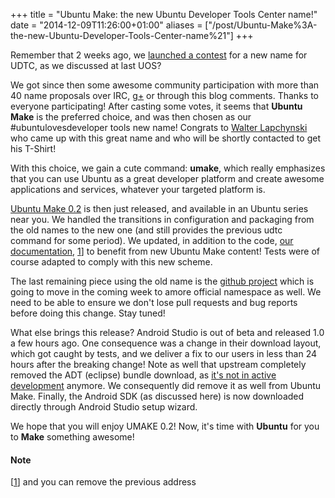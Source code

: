 +++
title = "Ubuntu Make: the new Ubuntu Developer Tools Center name!"
date = "2014-12-09T11:26:00+01:00"
aliases = ["/post/Ubuntu-Make%3A-the-new-Ubuntu-Developer-Tools-Center-name%21"]
+++
    <p>Remember that 2 weeks ago, we <a href="/post/Ubuntu-Developers-Tools-needs-you-for-its-new-name%21">launched a contest</a> for a new name for UDTC, as we discussed at last UOS?</p>


<p>We got since then some awesome community participation with more than 40 name proposals over IRC, <a href="https://plus.google.com/+DidierRoche/posts/jWJFV4e7C8a">g+</a> or through this blog comments. Thanks to everyone participating!
After casting some votes, it seems that <strong>Ubuntu Make</strong> is the preferred choice, and was then chosen as our #ubuntulovesdeveloper tools new name! Congrats to <a href="https://plus.google.com/+WalterLapchynski">Walter Lapchynski</a> who came up with this great name and who will be shortly contacted to get his T-Shirt!</p>


<p>With this choice, we gain a cute command: <strong>umake</strong>, which really emphasizes that you can use Ubuntu as a great developer platform and create awesome applications and services, whatever your targeted platform is.</p>


<p><a href="https://launchpad.net/ubuntu/+source/ubuntu-make/0.2">Ubuntu Make 0.2</a> is then just released, and available in an Ubuntu series near you. We handled the transitions in configuration and packaging from the old names to the new one (and still provides the previous udtc command for some period). We updated, in addition to the code, <a href="https://wiki.ubuntu.com/ubuntu-make">our documentation</a>, <a href="#pnote-202-1" id="rev-pnote-202-1">1</a>]</sup> to benefit from new Ubuntu Make content! Tests were of course adapted to comply with this new scheme.<p>


<p>The last remaining piece using the old name is the <a href="https://github.com/didrocks/ubuntu-developer-tools-center">github project</a> which is going to move in the coming week to amore official namespace as well. We need to be able to ensure we don't lose pull requests and bug reports before doing this change. Stay tuned!</p>


<p>What else brings this release? Android Studio is out of beta and released 1.0 a few hours ago. One consequence was a change in their download layout, which got caught by tests, and we deliver a fix to our users in less than 24 hours after the breaking change! Note as well that upstream completely removed the ADT (eclipse) bundle download, as <a href="http://developer.android.com/tools/help/adt.html">it's not in active development</a> anymore. We consequently did remove it as well from Ubuntu Make. Finally, the Android SDK (as discussed here) is now downloaded directly through Android Studio setup wizard.</p>


<p>We hope that you will enjoy UMAKE 0.2! Now, it's time with <strong>Ubuntu</strong> for you to <strong>Make</strong> something awesome!</p>
<div class="footnotes"><h4 class="footnotes-title">Note</h4>
<p>[<a href="#rev-pnote-202-1" id="pnote-202-1">1</a>] and you can remove the previous address</p><div>

